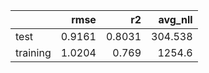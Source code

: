 |          |   rmse |     r2 |   avg_nll |
|:---------|-------:|-------:|----------:|
| test     | 0.9161 | 0.8031 |   304.538 |
| training | 1.0204 | 0.769  |  1254.6   |